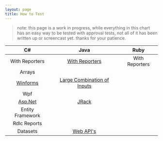 ```yaml
---
layout: page
title: How to Test
---
```


> note: this page is a work in progress, while everything in this chart has an easy way to be tested with approval tests, not all of it has been written up or screencast yet. thanks for your patience.


| C# | Java | Ruby |
| :------------: | :---------: | :---------: |
| With Reporters | [With Reporters](http://approvaltests.blogspot.com/2009/03/use-reporter-annotations.html) | With Reporters |
| Arrays | | |
| [Winforms](http://approvaltests.blogspot.com/2009/06/parts.html) | [Large Combination of Inputs](http://approvaltests.blogspot.com/2010/12/complete-unit-testing.html) | |
| Wpf | | |
| [Asp.Net](http://approvaltests.blogspot.com/2011/07/testing-aspnet-pages.html) | [JRack](http://approvaltests.blogspot.com/2009/09/hello-jrack.html) | |
| Entity Framework | | |
| Rdlc Reports | | |
| Datasets | [Web API's](http://approvaltests.blogspot.com/2009/04/approving-weather.html) | |
